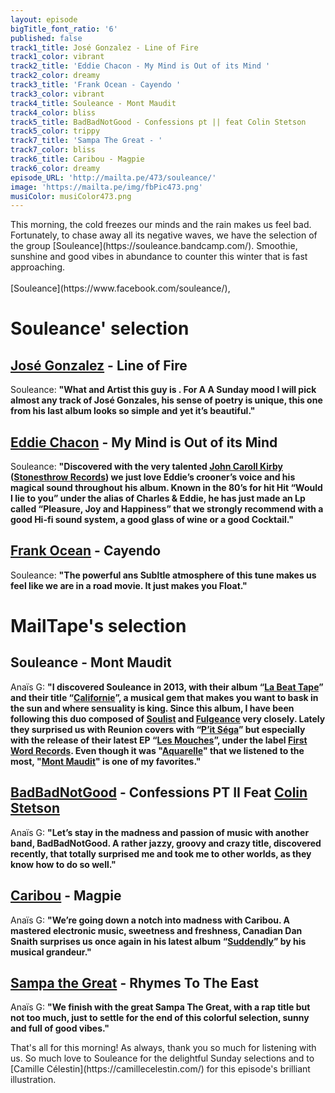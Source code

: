 ```yaml
---
layout: episode
bigTitle_font_ratio: '6'
published: false
track1_title: José Gonzalez - Line of Fire
track1_color: vibrant
track2_title: 'Eddie Chacon - My Mind is Out of its Mind '
track2_color: dreamy
track3_title: 'Frank Ocean - Cayendo '
track3_color: vibrant
track4_title: Souleance - Mont Maudit
track4_color: bliss
track5_title: BadBadNotGood - Confessions pt || feat Colin Stetson
track5_color: trippy
track7_title: 'Sampa The Great - '
track7_color: bliss
track6_title: Caribou - Magpie
track6_color: dreamy
episode_URL: 'http://mailta.pe/473/souleance/'
image: 'https://mailta.pe/img/fbPic473.png'
musiColor: musiColor473.png
---
```

<p id="introduction"> This morning, the cold freezes our minds and the rain makes us feel bad. Fortunately, to chase away all its negative waves, we have the selection of the group [Souleance](https://souleance.bandcamp.com/). Smoothie, sunshine and good vibes in abundance to counter this winter that is fast approaching.
<br><br>
[Souleance](https://www.facebook.com/souleance/), 

</p>


# Souleance' selection

## [José Gonzalez](http://jose-gonzalez.com/) - Line of Fire
Souleance: **"**What and Artist this guy is . For A A Sunday mood I will pick almost any track of José Gonzales, his sense of poetry is unique, this one from his last album looks so simple and yet it’s beautiful.**"**

## [Eddie Chacon](https://eddiechacon.com/) - My Mind is Out of its Mind
Souleance: **"**Discovered with the very talented [John Caroll Kirby](https://johncarrollkirby.com/) ([Stonesthrow Records](https://www.stonesthrow.com/)) we just love Eddie’s crooner’s voice and his magical sound throughout his album. Known in the 80’s for hit Hit “Would I lie to you” under the alias of Charles & Eddie, he has just made an Lp called “Pleasure, Joy and Happiness” that we strongly recommend with a good Hi-fi sound system, a good glass of wine or a good Cocktail.**"**

## [Frank Ocean](https://blonded.co/) - Cayendo
Souleance: **"**The powerful ans Subltle atmosphere of this tune makes us feel like we are in a road movie. It just makes you Float.**"**


# MailTape's selection

## Souleance - Mont Maudit
Anaïs G: **"**I discovered Souleance in 2013, with their album “[La Beat Tape](https://souleance.bandcamp.com/album/la-beat-tape)” and their title “[Californie](https://souleance.bandcamp.com/album/la-beat-tape)”, a musical gem that makes you want to bask in the sun and where sensuality is king. Since this album, I have been following this duo composed of [Soulist](https://www.facebook.com/soulistofficial/) and [Fulgeance](https://www.facebook.com/fulgeancebeats/) very closely. Lately they surprised us with Reunion covers with “[P’it Séga](https://souleance.bandcamp.com/album/pti-sega-ep)” but especially with the release of their latest EP “[Les Mouches](https://souleance.bandcamp.com/album/les-mouches)”, under the label [First Word Records](http://www.firstwordrecords.com/). Even though it was "[Aquarelle](https://souleance.bandcamp.com/album/les-mouches)" that we listened to the most, "[Mont Maudit](https://souleance.bandcamp.com/album/les-mouches)" is one of my favorites.**"**

## [BadBadNotGood](https://badbadnotgood.bandcamp.com/) - Confessions PT II Feat [Colin Stetson](https://www.colinstetson.com/)
Anaïs G: **"**Let’s stay in the madness and passion of music with another band, BadBadNotGood. A rather jazzy, groovy and crazy title, discovered recently, that totally surprised me and took me to other worlds, as they know how to do so well.**"**

## [Caribou](https://soundcloud.com/caribouband) - Magpie 
Anaïs G: **"**We’re going down a notch into madness with Caribou. A mastered electronic music, sweetness and freshness, Canadian Dan Snaith surprises us once again in his latest album “[Suddendly](https://soundcloud.com/caribouband/sets/suddenly-47811653)” by his musical grandeur.**"**

##  [Sampa the Great](https://www.sampathegreat.com/) - Rhymes To The East 
Anaïs G: **"**We finish with the great Sampa The Great, with a rap title but not too much, just to settle for the end of this colorful selection, sunny and full of good vibes.**"**

<p id="outroduction">That's all for this morning! As always, thank you so much for listening with us. So much love to Souleance for the delightful Sunday selections and to [Camille Célestin](https://camillecelestin.com/) for this episode's brilliant illustration.</p>
